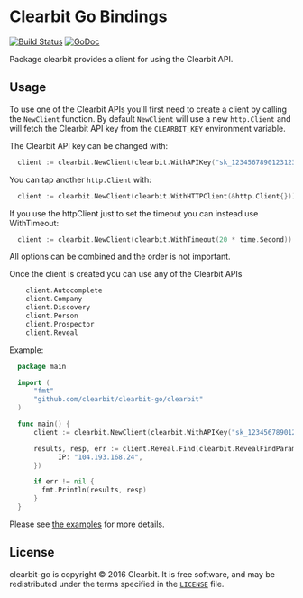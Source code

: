 # Clearbit Go Bindings
[![Build Status](https://travis-ci.org/clearbit/clearbit-go.svg?branch=master)](https://travis-ci.org/clearbit/clearbit-go) [![GoDoc](https://godoc.org/github.com/clearbit/clearbit-go?status.svg)](https://godoc.org/github.com/clearbit/clearbit-go)

Package clearbit provides a client for using the Clearbit API.

## Usage

To use one of the Clearbit APIs you'll first need to create a client by calling the `NewClient` function.
By default `NewClient` will use a new `http.Client` and will fetch the Clearbit API key from the `CLEARBIT_KEY` environment variable.

The Clearbit API key can be changed with:

```go
  client := clearbit.NewClient(clearbit.WithAPIKey("sk_1234567890123123"))
```

You can tap another `http.Client` with:

```go
  client := clearbit.NewClient(clearbit.WithHTTPClient(&http.Client{}))
```

If you use the httpClient just to set the timeout you can instead use WithTimeout:

```go
  client := clearbit.NewClient(clearbit.WithTimeout(20 * time.Second))
```

All options can be combined and the order is not important.

Once the client is created you can use any of the Clearbit APIs

```go
	client.Autocomplete
	client.Company     
	client.Discovery   
	client.Person      
	client.Prospector  
	client.Reveal      
```

Example:

```go
  package main

  import (
      "fmt"
      "github.com/clearbit/clearbit-go/clearbit"
  )

  func main() {
      client := clearbit.NewClient(clearbit.WithAPIKey("sk_1234567890123123"))

      results, resp, err := client.Reveal.Find(clearbit.RevealFindParams{
            IP: "104.193.168.24",
      })

      if err != nil {
        fmt.Println(results, resp)
      }
  }
```

Please see [the examples](https://godoc.org/github.com/clearbit/clearbit-go/clearbit#pkg-examples) for more details.

## License

clearbit-go is copyright © 2016 Clearbit. It is free software, and may
be redistributed under the terms specified in the [`LICENSE`] file.

[`LICENSE`]: /LICENSE
